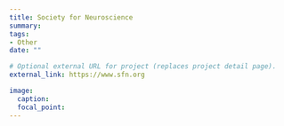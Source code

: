 ```yaml
---
title: Society for Neuroscience
summary: 
tags:
- Other
date: ""

# Optional external URL for project (replaces project detail page).
external_link: https://www.sfn.org

image:
  caption: 
  focal_point: 
---
```

